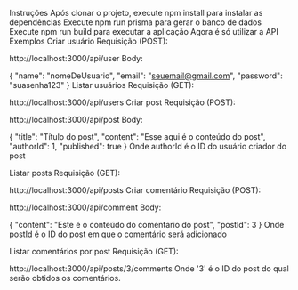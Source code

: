 Instruções
Após clonar o projeto, execute npm install para instalar as dependências
Execute npm run prisma para gerar o banco de dados
Execute npm run build para executar a aplicação
Agora é só utilizar a API
Exemplos
Criar usuário
Requisição (POST):

http://localhost:3000/api/user
Body:

{
        "name": "nomeDeUsuario",
        "email": "seuemail@gmail.com",
        "password": "suasenha123"
}
Listar usuários
Requisição (GET):

http://localhost:3000/api/users
Criar post
Requisição (POST):

http://localhost:3000/api/post
Body:

{
        "title": "Título do post",
        "content": "Esse aqui é o conteúdo do post",
        "authorId": 1,
        "published": true
}
Onde authorId é o ID do usuário criador do post

Listar posts
Requisição (GET):

http://localhost:3000/api/posts
Criar comentário
Requisição (POST):

http://localhost:3000/api/comment
Body:

{
        "content": "Este é o conteúdo do comentario do post",
        "postId": 3
}
Onde postId é o ID do post em que o comentário será adicionado

Listar comentários por post
Requisição (GET):

http://localhost:3000/api/posts/3/comments
Onde '3' é o ID do post do qual serão obtidos os comentários.